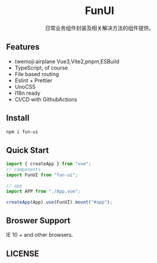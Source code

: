 <br />
<h1 align='center'>FunUI</h1>

<p align='center'>日常业务组件封装及相关解决方法的组件提供。</p>

## Features

- twemoji:airplane Vue3,Vite2,pnpm,ESBuild
- TypeScript, of course
- File based routing
- Eslint + Prettier
- UnoCSS
- I18n ready
- CI/CD with GithubActions

## Install

```sh
npm i fun-ui
```

## Quick Start

```js
import { createApp } from "vue";
// components
import FunUI from "fun-ui";

// app
import APP from "./App.vue";

createApp(App).use(FunUI).mount("#app");
```

## Broswer Support

IE 10 + and other browsers.

## LICENSE
